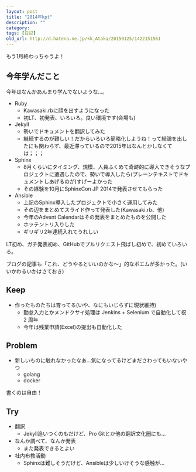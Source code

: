 ```yaml
---
layout: post
title: "2014年kpt"
description: ""
category: 
tags: [日記]
old_url: http://d.hatena.ne.jp/kk_Ataka/20150125/1422151561
---
```


もう1月終わっちゃうよ！

## 今年学んだこと

今年はなんかあんまり学んでないような…。

- Ruby
    - Kawasaki.rbに顔を出すようになった
    - 初LT、初発表、いろいろ。良い環境です(会場も)
- Jekyll
    - 勢いでドキュメントを翻訳してみた
    - 継続するのが難しい！だからいろいろ簡略化しようね！って結論を出したにも関わらず、最近滞っているので2015年はなんとかしなくては；；；
- Sphinx
    - 8月くらいにタイミング、規模、人員ふくめて奇跡的に導入できそうなプロジェクトに遭遇したので、勢いで導入したら(プレーンテキストでドキュメントしあげるのが)すげーよかった
    - その経験を10月にSphinxCon JP 2014で発表させてもらった
- Ansible
    - 上記のSphinx導入したプロジェクトで小さく運用してみた
    - その辺をまとめてスライド作って発表した(Kawasaki.rb、他)
    - 今年のAdvent Calendarはその発表をまとめたものを公開した
    - ホッテントリ入りした
    - ギリギリ2年連続入れてうれしい

LT初め、ガチ発表初め、GitHubでプルリクエスト飛ばし初めで、初めていろいろ。

ブログの記事も「これ、どうやるといいのかな～」的なポエムが多かった。(いいかわるいかはさておき)

## Keep

- 作ったものたちは育ってる(いや、なにもいじらずに現状維持)
     - 勤怠入力とかメンドクサイ処理は Jenkins + Selenium で自動化して祝 2 周年
     - 今年は残業申請(Excel)の提出も自動化した

## Problem

- 新しいものに触れなかったなあ…気になってるけどまださわってもいないやつ
    - golang
    - docker

書くのは自由！

## Try

- 翻訳
    - Jekyll追いつくのもだけど、Pro Gitとか他の翻訳文化圏にも…
- なんか調べて、なんか発表
    - また発表できるとよい
- 社内布教活動
    - Sphinxは難しそうだけど、Ansibleは少しいけそうな感触が…
